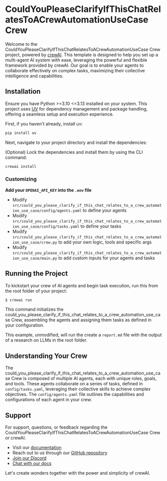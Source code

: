 # CouldYouPleaseClarifyIfThisChatRelatesToACrewAutomationUseCase Crew

Welcome to the CouldYouPleaseClarifyIfThisChatRelatesToACrewAutomationUseCase Crew project, powered by [crewAI](https://crewai.com). This template is designed to help you set up a multi-agent AI system with ease, leveraging the powerful and flexible framework provided by crewAI. Our goal is to enable your agents to collaborate effectively on complex tasks, maximizing their collective intelligence and capabilities.

## Installation

Ensure you have Python >=3.10 <=3.13 installed on your system. This project uses [UV](https://docs.astral.sh/uv/) for dependency management and package handling, offering a seamless setup and execution experience.

First, if you haven't already, install uv:

```bash
pip install uv
```

Next, navigate to your project directory and install the dependencies:

(Optional) Lock the dependencies and install them by using the CLI command:
```bash
crewai install
```
### Customizing

**Add your `OPENAI_API_KEY` into the `.env` file**

- Modify `src/could_you_please_clarify_if_this_chat_relates_to_a_crew_automation_use_case/config/agents.yaml` to define your agents
- Modify `src/could_you_please_clarify_if_this_chat_relates_to_a_crew_automation_use_case/config/tasks.yaml` to define your tasks
- Modify `src/could_you_please_clarify_if_this_chat_relates_to_a_crew_automation_use_case/crew.py` to add your own logic, tools and specific args
- Modify `src/could_you_please_clarify_if_this_chat_relates_to_a_crew_automation_use_case/main.py` to add custom inputs for your agents and tasks

## Running the Project

To kickstart your crew of AI agents and begin task execution, run this from the root folder of your project:

```bash
$ crewai run
```

This command initializes the could_you_please_clarify_if_this_chat_relates_to_a_crew_automation_use_case Crew, assembling the agents and assigning them tasks as defined in your configuration.

This example, unmodified, will run the create a `report.md` file with the output of a research on LLMs in the root folder.

## Understanding Your Crew

The could_you_please_clarify_if_this_chat_relates_to_a_crew_automation_use_case Crew is composed of multiple AI agents, each with unique roles, goals, and tools. These agents collaborate on a series of tasks, defined in `config/tasks.yaml`, leveraging their collective skills to achieve complex objectives. The `config/agents.yaml` file outlines the capabilities and configurations of each agent in your crew.

## Support

For support, questions, or feedback regarding the CouldYouPleaseClarifyIfThisChatRelatesToACrewAutomationUseCase Crew or crewAI.
- Visit our [documentation](https://docs.crewai.com)
- Reach out to us through our [GitHub repository](https://github.com/joaomdmoura/crewai)
- [Join our Discord](https://discord.com/invite/X4JWnZnxPb)
- [Chat with our docs](https://chatg.pt/DWjSBZn)

Let's create wonders together with the power and simplicity of crewAI.
